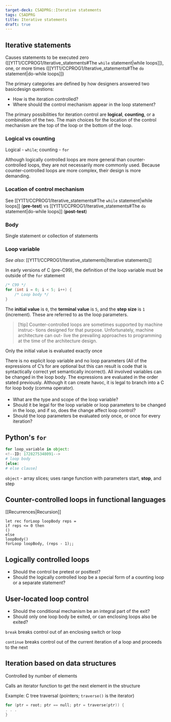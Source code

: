```yaml
---
target-deck: CSADPRG::Iterative statements
tags: CSADPRG
title: Iterative statements
draft: true
---
```


## Iterative statements

Causes statements to be executed zero ([[Y1T1/CCPROG1/Iterative_statements#The `while` statement|while loops]]), one, or more times ([[Y1T1/CCPROG1/Iterative_statements#The `do` statement|do-while loops]])

The primary categories are defined by how designers answered two basicdesign questions:

- How is the iteration controlled?
- Where should the control mechanism appear in the loop statement?

The primary possibilities for iteration control are **logical**, **counting**, or a combination of the two. The main choices for the location of the control mechanism are the top of the loop or the bottom of the loop.

<!--ID: 1728275348069-->

### Logical vs counting

Logical - `while`; counting - `for`

Although logically controlled loops are more general than counter-controlled loops, they are not necessarily more commonly used. Because counter-controlled loops are more complex, their design is more demanding.

<!--ID: 1728275348073-->

### Location of control mechanism

See [[Y1T1/CCPROG1/Iterative_statements#The `while` statement|while loops]] (**pre-test**) vs [[Y1T1/CCPROG1/Iterative_statements#The `do` statement|do-while loops]] (**post-test**)

<!--ID: 1728275348080-->

### Body

Single statement or collection of statements

<!--ID: 1728275348084-->

### Loop variable

*See also*: [[Y1T1/CCPROG1/Iterative_statements|Iterative statements]]

In early versions of C (pre-C99), the definition of the loop variable must be outside of the `for` statement

```c
/* C99 */
for (int i = 0; i < 5; i++) {
    /* Loop body */
}
```

The  **initial value** is `0`, the **terminal value** is `5`, and the **step size** is `1` (increment). These are referred to as the loop parameters.

>[!tip] Counter-controlled loops are sometimes supported by machine instruc- tions designed for that purpose. Unfortunately, machine architecture can out- live the prevailing approaches to programming at the time of the architecture design.

Only the initial value is evaluated exactly once

There is no explicit loop variable and no loop parameters (All of the expressions of C’s for are optional but this can result is code that is syntactically correct yet semantically incorrect). All involved variables can be changed in the loop body. The expressions are evaluated in the order stated previously. Although it can create havoc, it is legal to branch into a C for loop body (comma operator).

<!--ID: 1728275348088-->

####


- What are the type and scope of the loop variable?
- Should it be legal for the loop variable or loop parameters to be changed in the loop, and if so, does the change affect loop control?
- Should the loop parameters be evaluated only once, or once for every iteration?

## Python's `for`

```python
for loop_variable in object:
<!--ID: 1728275348091-->
# loop body
[else:
# else clause]
```

`object` - array slices; uses range function with parameters start, **stop**, and step

<!--ID: 1728275348095-->

## Counter-controlled loops in functional languages

[[Recurrences|Recursion]]

```f#
let rec forLoop loopBody reps =
if reps <= 0 then
()
else
loopBody()
forLoop loopBody, (reps - 1);;
```

<!--ID: 1728275348098-->

## Logically controlled loops

- Should the control be pretest or posttest?
- Should the logically controlled loop be a special form of a counting loop or a separate statement?
<!--ID: 1728275348102-->

## User-located loop control

- Should the conditional mechanism be an integral part of the exit?
- Should only one loop body be exited, or can enclosing loops also be exited?

`break` breaks control out of an enclosing switch or loop

`continue` breaks control out of the current iteration of a loop and proceeds to the next

<!--ID: 1728275348106-->

## Iteration based on data structures

Controlled by number of elements

Calls an iterator function to get the next element in the structure

Example: C tree traversal (pointers; `traverse()` is the iterator)

```c
for (ptr = root; ptr == null; ptr = traverse(ptr)) {
. . .
}
```

<!--ID: 1728275348111-->
